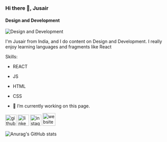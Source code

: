 ### Hi there 👋, Jusair
#### Design and Development
![Design and Development](https://github.com/JUSAIR-PUTHUSSERI/JUSAIR-PUTHUSSERI/blob/main/Screenshot%20(886).png)

 I'm Jusair from India, and I do content on Design and Development. I really enjoy learning languages and fragments like React

Skills: 
- REACT 
- JS 
- HTML 
- CSS

- 🔭 I’m currently working on this page. 


[<img src='https://cdn.jsdelivr.net/npm/simple-icons@3.0.1/icons/github.svg' alt='github' height='35'>](https://github.com/JUSAIR-PUTHUSSERI)  [<img src='https://cdn.jsdelivr.net/npm/simple-icons@3.0.1/icons/linkedin.svg' alt='linkedin' height='35'>](https://www.linkedin.com/in/jusairjsr/)  [<img src='https://cdn.jsdelivr.net/npm/simple-icons@3.0.1/icons/instagram.svg' alt='instagram' height='35'>](https://www.instagram.com/jusair_jsr/)  [<img src='https://cdn.jsdelivr.net/npm/simple-icons@3.0.1/icons/icloud.svg' alt='website' height='40'>](https://portfolio01-mu.vercel.app/)  


 ![Anurag's GitHub stats](https://github-readme-stats.vercel.app/api?username=JUSAIR-PUTHUSSERI&show_icons=true)
